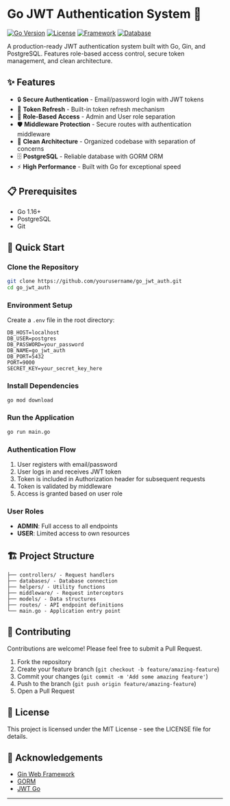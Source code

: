 # Go JWT Authentication System 🔐

[![Go Version](https://img.shields.io/badge/Go-1.16+-00ADD8?style=for-the-badge&logo=go)](https://go.dev/)
[![License](https://img.shields.io/badge/License-MIT-blue?style=for-the-badge)](LICENSE)
[![Framework](https://img.shields.io/badge/Framework-Gin-00ADD8?style=for-the-badge&logo=go)](https://github.com/gin-gonic/gin)
[![Database](https://img.shields.io/badge/Database-PostgreSQL-336791?style=for-the-badge&logo=postgresql)](https://www.postgresql.org/)

A production-ready JWT authentication system built with Go, Gin, and PostgreSQL. Features role-based access control, secure token management, and clean architecture.

## ✨ Features

- 🔒 **Secure Authentication** - Email/password login with JWT tokens
- 🔄 **Token Refresh** - Built-in token refresh mechanism
- 👮 **Role-Based Access** - Admin and User role separation
- 🛡️ **Middleware Protection** - Secure routes with authentication middleware
- 🧩 **Clean Architecture** - Organized codebase with separation of concerns
- 🗄️ **PostgreSQL** - Reliable database with GORM ORM
- ⚡ **High Performance** - Built with Go for exceptional speed

## 📋 Prerequisites

- Go 1.16+
- PostgreSQL
- Git

## 🚀 Quick Start

### Clone the Repository
```bash
git clone https://github.com/yourusername/go_jwt_auth.git
cd go_jwt_auth
```

### Environment Setup
Create a `.env` file in the root directory:
```
DB_HOST=localhost
DB_USER=postgres
DB_PASSWORD=your_password
DB_NAME=go_jwt_auth
DB_PORT=5432
PORT=9000
SECRET_KEY=your_secret_key_here
```

### Install Dependencies
```bash
go mod download
```

### Run the Application
```bash
go run main.go
```



### Authentication Flow
1. User registers with email/password
2. User logs in and receives JWT token
3. Token is included in Authorization header for subsequent requests
4. Token is validated by middleware
5. Access is granted based on user role

### User Roles
- **ADMIN**: Full access to all endpoints
- **USER**: Limited access to own resources

## 🏗️ Project Structure
```
├── controllers/ - Request handlers
├── databases/ - Database connection
├── helpers/ - Utility functions
├── middleware/ - Request interceptors
├── models/ - Data structures
├── routes/ - API endpoint definitions
└── main.go - Application entry point
```

## 🤝 Contributing
Contributions are welcome! Please feel free to submit a Pull Request.

1. Fork the repository
2. Create your feature branch (`git checkout -b feature/amazing-feature`)
3. Commit your changes (`git commit -m 'Add some amazing feature'`)
4. Push to the branch (`git push origin feature/amazing-feature`)
5. Open a Pull Request

## 📄 License
This project is licensed under the MIT License - see the LICENSE file for details.

## 🙏 Acknowledgements
- [Gin Web Framework](https://github.com/gin-gonic/gin)
- [GORM](https://gorm.io/)
- [JWT Go](https://github.com/golang-jwt/jwt)

---


